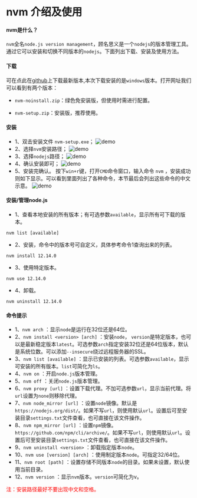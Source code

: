 # nvm 介绍及使用

#### nvm是什么？

`nvm`全名`node.js version management`，顾名思义是一个`nodejs`的版本管理工具。通过它可以安装和切换不同版本的`nodejs`。下面列出下载、安装及使用方法。

#### 下载

可在点此在[github](https://github.com/coreybutler/nvm-windows/releases)上下载最新版本,本次下载安装的是`windows`版本。打开网址我们可以看到有两个版本：

- `nvm-noinstall.zip`：绿色免安装版，但使用时需进行配置。

- `nvm-setup.zip`：安装版，推荐使用。

#### 安装

- 1、双击安装文件 `nvm-setup.exe`；
![demo](https://img2018.cnblogs.com/blog/775046/201904/775046-20190411160657751-1529010875.png)
- 2、选择`nvm`安装路径；
![demo](https://img2018.cnblogs.com/blog/775046/201904/775046-20190411160816834-99504468.png)
- 3、选择`nodejs`路径；
![demo](https://img2018.cnblogs.com/blog/775046/201904/775046-20190411161045308-1947410693.png)
- 4、确认安装即可；
![demo](https://img2018.cnblogs.com/blog/775046/201904/775046-20190411171705646-891139870.png)
- 5、安装完确认。
按下`win+r`键，打开`CMD`命令窗口，输入命令 `nvm` ，安装成功则如下显示。可以看到里面列出了各种命令，本节最后会列出这些命令的中文示意。
![demo](https://img2018.cnblogs.com/blog/775046/201904/775046-20190411172641876-1326770838.png)

#### 安装/管理node.js

- 1、查看本地安装的所有版本；有可选参数`available`，显示所有可下载的版本。

```node
nvm list [available]
```

- 2、安装，命令中的版本号可自定义，具体参考命令1查询出来的列表。

```node
nvm install 12.14.0
```

- 3、使用特定版本。

```node
nvm use 12.14.0
```

- 4、卸载。

```node
nvm uninstall 12.14.0
```

#### 命令提示

- 1、`nvm arch` ：显示`node`是运行在32位还是64位。
- 2、`nvm install <version> [arch]` ：安装`node`， `version`是特定版本，也可以是最新稳定版本`latest`。可选参数`arch`指定安装32位还是64位版本，默认是系统位数。可以添加`--insecure`绕过远程服务器的SSL。
- 3、`nvm list [available]` ：显示已安装的列表。可选参数`available`，显示可安装的所有版本。`list`可简化为`ls`。
- 4、`nvm on` ：开启`node.js`版本管理。
- 5、`nvm off` ：关闭`node.js`版本管理。
- 6、`nvm proxy [url]` ：设置下载代理。不加可选参数`url`，显示当前代理。将`url`设置为`none`则移除代理。
- 7、`nvm node_mirror [url]` ：设置`node`镜像。默认是`https://nodejs.org/dist/`。如果不写`url`，则使用默认`url`。设置后可至安装目录`settings.txt`文件查看，也可直接在该文件操作。
- 8、`nvm npm_mirror [url]` ：设置`npm`镜像。`https://github.com/npm/cli/archive/`。如果不写`url`，则使用默认`url`。设置后可至安装目录`settings.txt`文件查看，也可直接在该文件操作。
- 9、`nvm uninstall <version>` ：卸载指定版本`node`。
- 10、`nvm use [version] [arch]` ：使用制定版本`node`。可指定32/64位。
- 11、`nvm root [path]` ：设置存储不同版本`node`的目录。如果未设置，默认使用当前目录。
- 12、`nvm version` ：显示`nvm`版本。`version`可简化为v。

<font color="red">注：安装路径最好不要出现中文和空格。</font>
